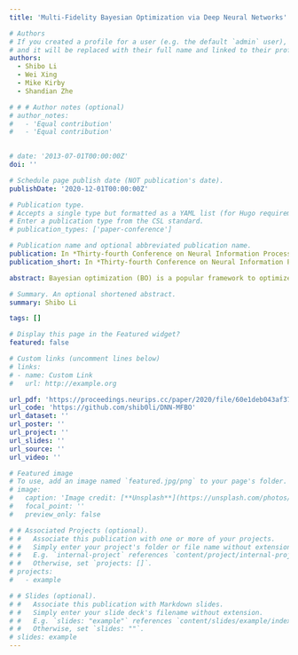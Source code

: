```yaml
---
title: 'Multi-Fidelity Bayesian Optimization via Deep Neural Networks'

# Authors
# If you created a profile for a user (e.g. the default `admin` user), write the username (folder name) here
# and it will be replaced with their full name and linked to their profile.
authors:
  - Shibo Li
  - Wei Xing
  - Mike Kirby
  - Shandian Zhe

# # # Author notes (optional)
# author_notes:
#   - 'Equal contribution'
#   - 'Equal contribution'
  

# date: '2013-07-01T00:00:00Z'
doi: ''

# Schedule page publish date (NOT publication's date).
publishDate: '2020-12-01T00:00:00Z'

# Publication type.
# Accepts a single type but formatted as a YAML list (for Hugo requirements).
# Enter a publication type from the CSL standard.
# publication_types: ['paper-conference']

# Publication name and optional abbreviated publication name.
publication: In *Thirty-fourth Conference on Neural Information Processing Systems (<span style="color:blue">NeurIPS 2020</span>)*
publication_short: In *Thirty-fourth Conference on Neural Information Processing Systems (<span style="color:blue">NeurIPS 2020</span>)*

abstract: Bayesian optimization (BO) is a popular framework to optimize black-box functions. In many applications, the objective function can be evaluated at multiple fidelities to enable a trade-off between the cost and accuracy. To reduce the optimization cost, many multi-fidelity BO methods have been proposed. Despite their success, these methods either ignore or over-simplify the strong, complex correlations across the fidelities, and hence can be inefficient in estimating the objective function. To address this issue, we propose Deep Neural Network Multi-Fidelity Bayesian Optimization (DNN-MFBO) that can flexibly capture all kinds of complicated relationships between the fidelities to improve the objective function estimation and hence the optimization performance. We use sequential, fidelity-wise Gauss-Hermite quadrature and moment-matching to fulfill a mutual information-based acquisition function, which is computationally tractable and efficient. We show the advantages of our method in both synthetic benchmark datasets and real-world applications in engineering design. 

# Summary. An optional shortened abstract.
summary: Shibo Li

tags: []

# Display this page in the Featured widget?
featured: false

# Custom links (uncomment lines below)
# links:
# - name: Custom Link
#   url: http://example.org

url_pdf: 'https://proceedings.neurips.cc/paper/2020/file/60e1deb043af37db5ea4ce9ae8d2c9ea-Paper.pdf'
url_code: 'https://github.com/shib0li/DNN-MFBO'
url_dataset: ''
url_poster: ''
url_project: ''
url_slides: ''
url_source: ''
url_video: ''

# Featured image
# To use, add an image named `featured.jpg/png` to your page's folder.
# image:
#   caption: 'Image credit: [**Unsplash**](https://unsplash.com/photos/pLCdAaMFLTE)'
#   focal_point: ''
#   preview_only: false

# # Associated Projects (optional).
# #   Associate this publication with one or more of your projects.
# #   Simply enter your project's folder or file name without extension.
# #   E.g. `internal-project` references `content/project/internal-project/index.md`.
# #   Otherwise, set `projects: []`.
# projects:
#   - example

# # Slides (optional).
# #   Associate this publication with Markdown slides.
# #   Simply enter your slide deck's filename without extension.
# #   E.g. `slides: "example"` references `content/slides/example/index.md`.
# #   Otherwise, set `slides: ""`.
# slides: example
---
```


<!-- {{% callout note %}}
Click the _Cite_ button above to demo the feature to enable visitors to import publication metadata into their reference management software.
{{% /callout %}}

{{% callout note %}}
Create your slides in Markdown - click the _Slides_ button to check out the example.
{{% /callout %}}

Add the publication's **full text** or **supplementary notes** here. You can use rich formatting such as including [code, math, and images](https://wowchemy.com/docs/content/writing-markdown-latex/). -->
